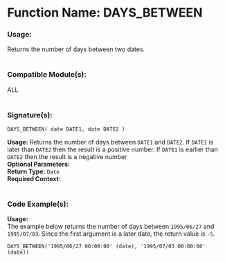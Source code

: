 # Function Name: DAYS_BETWEEN

### Usage:
Returns the number of days between two dates.
<br><br>

### Compatible Module(s):
ALL
<br><br>

### Signature(s):
```
DAYS_BETWEEN( date DATE1, date DATE2 )
```
**Usage:** Returns the number of days between `DATE1` and `DATE2`. If `DATE1` is later than `DATE2` then the result is a positive number. If `DATE1` is earlier than `DATE2` then the result is a negative number<br>
**Optional Parameters:**<br>
**Return Type:** `Date`<br>
**Required Context:**<br>
<br>

### Code Example(s):
**Usage:**<br>
The example below returns the number of days between `1995/06/27` and `1995/07/03`. Since the first argument is a later date, the return value is `-5`.
```
DAYS_BETWEEN('1995/06/27 00:00:00' (date), '1995/07/03 00:00:00' (date))
```